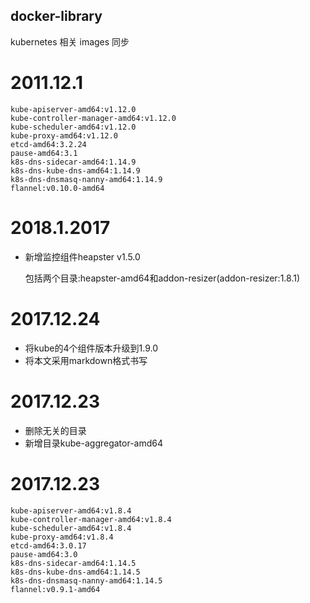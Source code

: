
## docker-library

kubernetes 相关 images 同步

# 2011.12.1

	kube-apiserver-amd64:v1.12.0
	kube-controller-manager-amd64:v1.12.0
	kube-scheduler-amd64:v1.12.0
	kube-proxy-amd64:v1.12.0
	etcd-amd64:3.2.24
	pause-amd64:3.1
	k8s-dns-sidecar-amd64:1.14.9
	k8s-dns-kube-dns-amd64:1.14.9
	k8s-dns-dnsmasq-nanny-amd64:1.14.9
	flannel:v0.10.0-amd64




# 2018.1.2017

* 新增监控组件heapster v1.5.0
	
	包括两个目录:heapster-amd64和addon-resizer(addon-resizer:1.8.1)

# 2017.12.24
* 将kube的4个组件版本升级到1.9.0
* 将本文采用markdown格式书写
	
# 2017.12.23
* 删除无关的目录
* 新增目录kube-aggregator-amd64
	  
# 2017.12.23

	kube-apiserver-amd64:v1.8.4
	kube-controller-manager-amd64:v1.8.4
	kube-scheduler-amd64:v1.8.4
	kube-proxy-amd64:v1.8.4
	etcd-amd64:3.0.17
	pause-amd64:3.0
	k8s-dns-sidecar-amd64:1.14.5
	k8s-dns-kube-dns-amd64:1.14.5
	k8s-dns-dnsmasq-nanny-amd64:1.14.5
	flannel:v0.9.1-amd64
